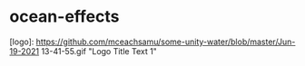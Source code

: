# ocean-effects


[logo]: https://github.com/mceachsamu/some-unity-water/blob/master/Jun-19-2021 13-41-55.gif "Logo Title Text 1"
